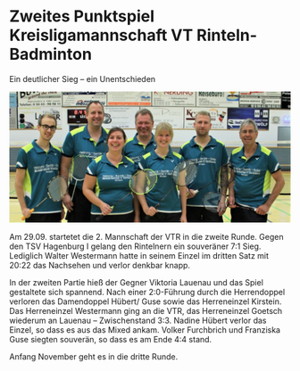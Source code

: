 # Zweites Punktspiel Kreisligamannschaft VT Rinteln-Badminton

Ein deutlicher Sieg – ein Unentschieden

![Punktspiel](2019-10-01-punktspiel.jpg)

Am 29.09.  startetet die 2. Mannschaft der VTR in die zweite Runde. Gegen den TSV Hagenburg I gelang den Rintelnern ein souveräner 7:1 Sieg. Lediglich Walter Westermann hatte in seinem Einzel im dritten Satz mit 20:22 das Nachsehen und verlor denkbar knapp.

In der zweiten Partie hieß der Gegner Viktoria Lauenau und das Spiel gestaltete sich spannend. Nach einer 2:0-Führung durch die Herrendoppel verloren das Damendoppel Hübert/ Guse sowie das Herreneinzel Kirstein. Das Herreneinzel Westermann ging an die VTR, das Herreneinzel Goetsch wiederum an Lauenau – Zwischenstand 3:3. Nadine Hübert verlor das Einzel, so dass es aus das Mixed ankam. Volker Furchbrich und Franziska Guse siegten souverän, so dass es am Ende 4:4 stand.

Anfang November geht es in die dritte Runde.
